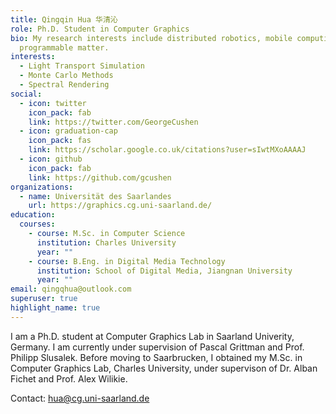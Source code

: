 ```yaml
---
title: Qingqin Hua 华清沁
role: Ph.D. Student in Computer Graphics
bio: My research interests include distributed robotics, mobile computing and
  programmable matter.
interests:
  - Light Transport Simulation
  - Monte Carlo Methods
  - Spectral Rendering
social:
  - icon: twitter
    icon_pack: fab
    link: https://twitter.com/GeorgeCushen
  - icon: graduation-cap
    icon_pack: fas
    link: https://scholar.google.co.uk/citations?user=sIwtMXoAAAAJ
  - icon: github
    icon_pack: fab
    link: https://github.com/gcushen
organizations:
  - name: Universität des Saarlandes
    url: https://graphics.cg.uni-saarland.de/
education:
  courses:
    - course: M.Sc. in Computer Science
      institution: Charles University
      year: ""
    - course: B.Eng. in Digital Media Technology
      institution: School of Digital Media, Jiangnan University
      year: ""
email: qingqhua@outlook.com
superuser: true
highlight_name: true
---
```

I am a Ph.D. student at Computer Graphics Lab in Saarland Univerity, Germany. I am currently under supervision of Pascal Grittman and Prof. Philipp Slusalek. Before moving to Saarbrucken, I obtained my M.Sc. in Computer Graphics Lab, Charles University, under supervison of Dr. Alban Fichet and Prof. Alex Wilikie. 

Contact: [hua@cg.uni-saarland.de](mailto:hua@cg.uni-saarland.de)
